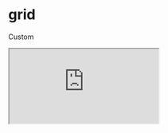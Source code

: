 ---
---

# grid

Custom

<div class="iframe_code"><iframe src="https://lstyle.larico.net/dist/grid.css" allowfullscreen></iframe></div>
